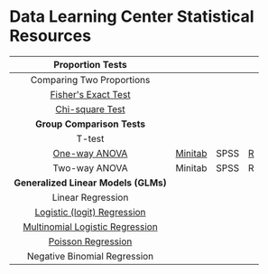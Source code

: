 # Data Learning Center Statistical Resources

| Proportion Tests | | | |
| :---: | :---: | :---: | :---: |
| Comparing Two Proportions | | | |
| [Fisher's Exact Test](https://online.stat.psu.edu/stat504/lesson/3/3.3) | | | |
| [Chi-square Test](https://online.stat.psu.edu/stat500/lesson/8) | | | |
| **Group Comparison Tests** | | | |
| T-test | | | |
| [One-way ANOVA](https://online.stat.psu.edu/stat500/lesson/10/10.1) | [Minitab](https://support.minitab.com/en-us/minitab/18/help-and-how-to/modeling-statistics/anova/how-to/one-way-anova/before-you-start/example/) | SPSS | [R](https://tylerbg.github.io/DLC_stat_resources/docs/one-way-ANOVA) |
| Two-way ANOVA | Minitab | SPSS | R |
| **Generalized Linear Models (GLMs)** | | | |
| Linear Regression | | | |
| [Logistic (logit) Regression](https://online.stat.psu.edu/stat501/lesson/15/15.1) | | | |
| [Multinomial Logistic Regression](https://online.stat.psu.edu/stat501/lesson/15/15.2) | | | |
| [Poisson Regression](https://online.stat.psu.edu/stat501/lesson/15/15.4) | | | |
| Negative Binomial Regression | | | |
